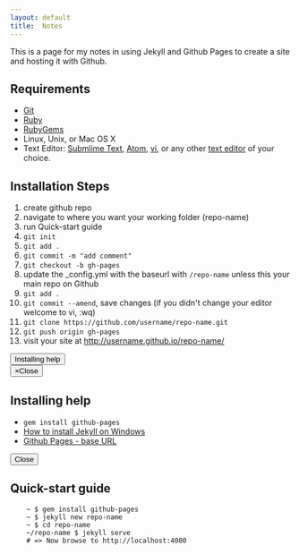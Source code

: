 ```yaml
---
layout: default
title:  Notes
---
```


This is a page for my notes in using Jekyll and Github Pages to create a site and hosting it with Github.

## Requirements
- [Git](http://git-scm.com/)
- [Ruby](https://www.ruby-lang.org/en/)
- [RubyGems](https://rubygems.org/)
- Linux, Unix, or Mac OS X
- Text Editor: [Submlime Text](http://www.sublimetext.com/), [Atom](https://atom.io/), [vi](http://ex-vi.sourceforge.net/), or any other [text editor](http://en.wikipedia.org/wiki/List_of_text_editors) of your choice.

## Installation Steps
1. create github repo
2. navigate to where you want your working folder (repo-name)
3. run Quick-start guide
4. `git init`
5. `git add .`
6. `git commit -m "add comment"`
7. `git checkout -b gh-pages`
8. update the _config.yml with the baseurl with `/repo-name` unless this your main repo on Github
9. `git add .`
10. `git commit --amend`, save changes (if you didn't change your editor welcome to vi, :wq)
11. `git clone https://github.com/username/repo-name.git`
12. `git push origin gh-pages`
13. visit your site at http://username.github.io/repo-name/

<!-- Button trigger modal -->
<button class="btn btn-primary" data-toggle="modal" data-target="#myModal">
  Installing help
</button>

<!-- Modal -->
<div class="modal fade" id="myModal" tabindex="-1" role="dialog" aria-labelledby="myModalLabel" aria-hidden="true">
  <div class="modal-dialog">
    <div class="modal-content">
      <div class="modal-header">
        <button type="button" class="close" data-dismiss="modal"><span aria-hidden="true">&times;</span><span class="sr-only">Close</span></button>
        <h2 class="modal-title" id="myModalLabel">Installing help</h2>
      </div>
      <div class="modal-body">
		<ul>
			<li><code>gem install github-pages</code></li>
			<li><a href="http://minimaldev.com/how-to-install-jekyll-on-windows/">How to install Jekyll on Windows</a></li>
			<li><a href="http://jekyllrb.com/docs/github-pages/#project-page-url-structure">Github Pages - base URL</a></li>
		</ul>
      </div>
      <div class="modal-footer">
        <button type="button" class="btn btn-default" data-dismiss="modal">Close</button>
      </div>
    </div>
  </div>
</div>


## Quick-start guide

```
	~ $ gem install github-pages
	~ $ jekyll new repo-name
	~ $ cd repo-name
	~/repo-name $ jekyll serve
	# => Now browse to http://localhost:4000
```

